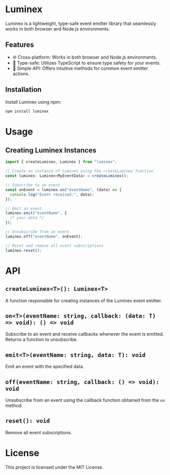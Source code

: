 # Luminex

Luminex is a lightweight, type-safe event emitter library that seamlessly works in both browser and Node.js environments.

## Features

- 🌐 Cross-platform: Works in both browser and Node.js environments.
- 🧪 Type-safe: Utilizes TypeScript to ensure type safety for your events.
- 🚀 Simple API: Offers intuitive methods for common event emitter actions.

## Installation

Install Luminex using npm:

```bash
npm install luminex
```

# Usage

## Creating Luminex Instances

```typescript
import { createLuminex, Luminex } from "luminex";

// Create an instance of Luminex using the createLuminex function
const luminex: Luminex<MyEventData> = createLuminex();

// Subscribe to an event
const onEvent = luminex.on("eventName", (data) => {
  console.log("Event received:", data);
});

// Emit an event
luminex.emit("eventName", {
  /* your data */
});

// Unsubscribe from an event
luminex.off("eventName", onEvent);

// Reset and remove all event subscriptions
luminex.reset();
```

# API

## `createLuminex<T>(): Luminex<T>`

A function responsible for creating instances of the Luminex event emitter.

## `on<T>(eventName: string, callback: (data: T) => void): () => void`

Subscribe to an event and receive callbacks whenever the event is emitted. Returns a function to unsubscribe.

## `emit<T>(eventName: string, data: T): void`

Emit an event with the specified data.

## `off(eventName: string, callback: () => void): void`

Unsubscribe from an event using the callback function obtained from the `on` method.

## `reset(): void`

Remove all event subscriptions.

# License

This project is licensed under the MIT License.
